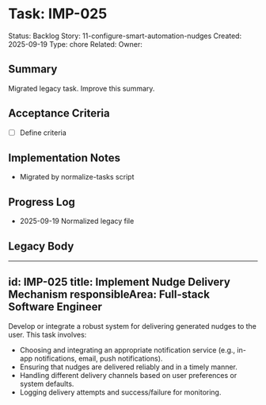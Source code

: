# Task: IMP-025
Status: Backlog
Story: 11-configure-smart-automation-nudges
Created: 2025-09-19
Type: chore
Related:
Owner:

## Summary
Migrated legacy task. Improve this summary.

## Acceptance Criteria
- [ ] Define criteria

## Implementation Notes
- Migrated by normalize-tasks script

## Progress Log
- 2025-09-19 Normalized legacy file

## Legacy Body

---
id: IMP-025
title: Implement Nudge Delivery Mechanism
responsibleArea: Full-stack Software Engineer
---
Develop or integrate a robust system for delivering generated nudges to the user. This task involves:
*   Choosing and integrating an appropriate notification service (e.g., in-app notifications, email, push notifications).
*   Ensuring that nudges are delivered reliably and in a timely manner.
*   Handling different delivery channels based on user preferences or system defaults.
*   Logging delivery attempts and success/failure for monitoring.
